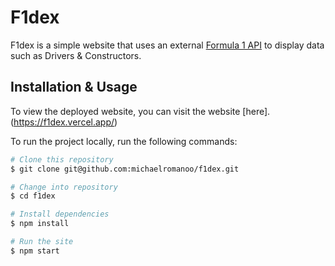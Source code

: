 # F1dex

F1dex is a simple website that uses an external [Formula 1 API](http://ergast.com/mrd/) to display data such as Drivers & Constructors.

## Installation & Usage

To view the deployed website, you can visit the website [here].(https://f1dex.vercel.app/)

To run the project locally, run the following commands:

```bash
# Clone this repository
$ git clone git@github.com:michaelromanoo/f1dex.git

# Change into repository
$ cd f1dex

# Install dependencies
$ npm install

# Run the site
$ npm start
```
